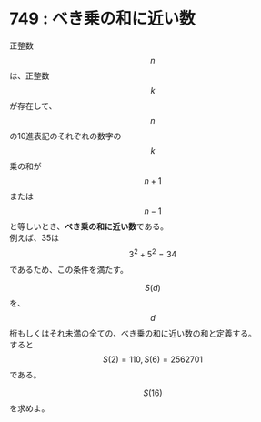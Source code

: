 # 749 : べき乗の和に近い数

正整数 $$n$$ は、正整数 $$k$$ が存在して、$$n$$ の10進表記のそれぞれの数字の $$k$$ 乗の和が $$n + 1$$ または $$n-1$$ と等しいとき、**べき乗の和に近い数**である。\
例えば、35は $$3^2 + 5^2 = 34$$ であるため、この条件を満たす。

$$S(d)$$ を、$$d$$ 桁もしくはそれ未満の全ての、べき乗の和に近い数の和と定義する。\
すると $$S(2) = 110, S(6) = 2562701$$ である。

$$S(16)$$ を求めよ。
